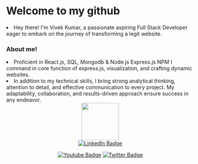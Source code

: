 <!DOCTYPE html>
<html>
  <head>
     
  </head>
  <body>
<h1>Welcome to my github</h1>
     <li style="list-style-type:"georgian">Hey there! I'm Vivek Kumar, a passionate aspiring Full Stack Developer eager to embark on the journey of transforming a legit website.</li>
    <h3>About me!</h3>
    <li>Proficient in React.js, SQL, Mongodb & Node.js Express.js NPM I command in core function of express.js, visualization, and crafting dynamic websites.</li>

  <li>
    In addition to my technical skills, I bring strong analytical thinking, attention to detail, and effective communication to every project. My adaptability, collaboration, and results-driven approach ensure success in any endeavor.
</li>
    
<div id="header" align="center">
  <img src="https://media.giphy.com/media/M9gbBd9nbDrOTu1Mqx/giphy.gif" width="100"/>
  <div id="badges">
  <a href="https://www.linkedin.com/in/vivek-kumar-640540257?utm_source=share&utm_campaign=share_via&utm_content=profile&utm_medium=android_app" target="_blank"><img src="https://img.shields.io/badge/LinkedIn-blue?style=for-the-badge&logo=linkedin&logoColor=white" alt="LinkedIn Badge"/></a>
    
  <a href="https://www.youtube.com/@Pro_programming_Hub"><img src="https://img.shields.io/badge/YouTube-red?style=for-the-badge&logo=youtube&logoColor=white" alt="Youtube Badge"/></a>
 <a href="https://x.com/riyal_Vivek"> <img src="https://img.shields.io/badge/Twitter-blue?style=for-the-badge&logo=twitter&logoColor=white" alt="Twitter Badge"/></a>
</div>
</div>
</body>
</html>
